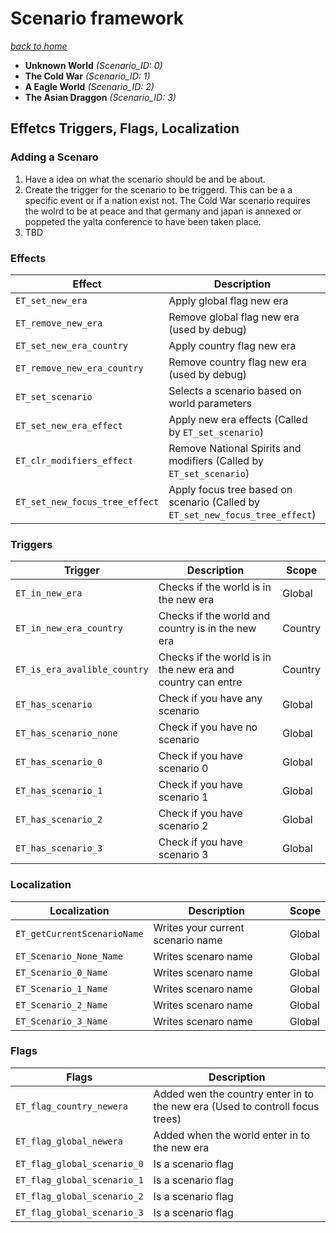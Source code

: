 # Scenario framework
*[back to home](index)*

- **Unknown World** *(Scenario_ID: 0)*
- **The Cold War** *(Scenario_ID: 1)*
- **A Eagle World** *(Scenario_ID: 2)*
- **The Asian Draggon** *(Scenario_ID: 3)*

## Effetcs Triggers, Flags, Localization

### Adding a Scenaro
1. Have a idea on what the scenario should be and be about.
2. Create the trigger for the scenario to be triggerd. This can be a a specific event or if a nation exist not.
   The Cold War scenario requires the wolrd to be at peace and that germany and japan is annexed or poppeted the yalta conference to have been taken place.
3. TBD

### Effects

| Effect                            | Description                                                                   | Scope    |
| ---                               | ---                                                                           | ---      |
| `ET_set_new_era`                  | Apply global flag new era                                                     | Global   |
| `ET_remove_new_era`               | Remove global flag new era (used by debug)                                    | Global   |
| `ET_set_new_era_country`          | Apply country flag new era                                                    | Country  |
| `ET_remove_new_era_country`       | Remove country flag new era (used by debug)                                   | Country  |
| `ET_set_scenario`                 | Selects a scenario based on world parameters                                  | Global   |
| `ET_set_new_era_effect`           | Apply new era effects (Called by `ET_set_scenario`)                           | Country  |
| `ET_clr_modifiers_effect`         | Remove National Spirits and modifiers (Called by `ET_set_scenario`)           | Country  |
| `ET_set_new_focus_tree_effect`    | Apply focus tree based on scenario (Called by `ET_set_new_focus_tree_effect`) | Country  |

### Triggers

| Trigger                           | Description                                                 | Scope    |
| ---                               | ---                                                         | ---      |
| `ET_in_new_era`                   | Checks if the world is in the new era                       | Global   |
| `ET_in_new_era_country`           | Checks if the world and country is in the new era           | Country  |
| `ET_is_era_avalible_country`      | Checks if the world is in the new era and country can entre | Country  |
| `ET_has_scenario`                 | Check if you have any scenario                              | Global   |
| `ET_has_scenario_none`            | Check if you have no scenario                               | Global   |
| `ET_has_scenario_0`               | Check if you have scenario 0                                | Global   |
| `ET_has_scenario_1`               | Check if you have scenario 1                                | Global   |
| `ET_has_scenario_2`               | Check if you have scenario 2                                | Global   |
| `ET_has_scenario_3`               | Check if you have scenario 3                                | Global   |

### Localization

| Localization                      | Description                                                                   | Scope    |
| ---                               | ---                                                                           | ---      |
| `ET_getCurrentScenarioName`       | Writes your current scenario name                                             | Global   |
| `ET_Scenario_None_Name`           | Writes scenaro name                                                           | Global   |
| `ET_Scenario_0_Name`              | Writes scenaro name                                                           | Global   |
| `ET_Scenario_1_Name`              | Writes scenaro name                                                           | Global   |
| `ET_Scenario_2_Name`              | Writes scenaro name                                                           | Global   |
| `ET_Scenario_3_Name`              | Writes scenaro name                                                           | Global   |

### Flags

| Flags                             | Description                                                                   |
| ---                               | ---                                                                           |
| `ET_flag_country_newera`          | Added wen the country enter in to the new era (Used to controll focus trees)  |
| `ET_flag_global_newera`           | Added when the world enter in to the new era                                  |
| `ET_flag_global_scenario_0`       | Is a scenario flag                                                            |
| `ET_flag_global_scenario_1`       | Is a scenario flag                                                            |
| `ET_flag_global_scenario_2`       | Is a scenario flag                                                            |
| `ET_flag_global_scenario_3`       | Is a scenario flag                                                            |
